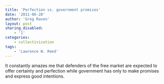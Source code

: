 ```yaml
---
title: 'Perfection vs. government promises'
date: '2011-06-20'
author: 'Greg Raven'
layout: post
sharing_disabled:
    - '1'
categories:
    - collectivization
tags:
    - 'Lawrence W. Reed'
---
```


It constantly amazes me that defenders of the free market are expected to offer certainty and perfection while government has only to make promises and express good intentions.